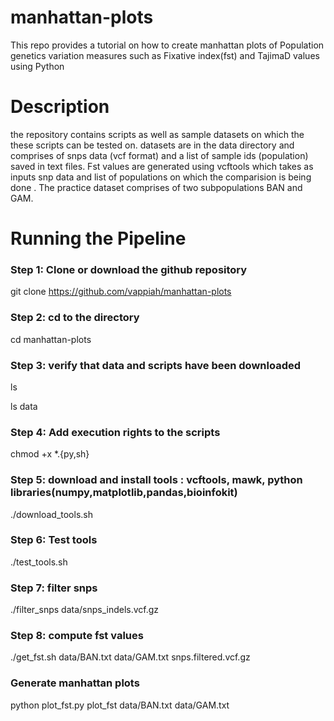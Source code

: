 # manhattan-plots
This repo provides a tutorial on how to create manhattan plots of Population genetics variation measures such as Fixative index(fst) and TajimaD values using Python
# Description
the repository contains scripts as well as sample datasets on which the these scripts can be tested on. datasets are in the data directory and comprises of snps data (vcf format) and a list of sample ids (population) saved in text files. Fst values are generated using vcftools which takes as inputs snp data and list of populations on which the comparision is being done . The practice dataset comprises of two subpopulations BAN and GAM.


# Running the Pipeline

### Step 1: Clone or download the github repository
git clone https://github.com/vappiah/manhattan-plots

### Step 2: cd to the directory
cd manhattan-plots

### Step 3: verify that data and scripts have been downloaded
ls 

ls data

### Step 4: Add execution rights to the scripts
chmod +x *.{py,sh}

### Step 5: download and install tools : vcftools, mawk, python libraries(numpy,matplotlib,pandas,bioinfokit)
./download_tools.sh

### Step 6: Test tools
./test_tools.sh

### Step 7: filter snps
./filter_snps data/snps_indels.vcf.gz

### Step 8: compute fst values
./get_fst.sh data/BAN.txt data/GAM.txt snps.filtered.vcf.gz

### Generate manhattan plots
python plot_fst.py plot_fst data/BAN.txt data/GAM.txt 
